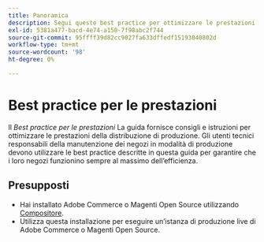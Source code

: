 ```yaml
---
title: Panoramica
description: Segui queste best practice per ottimizzare le prestazioni dell’implementazione di Adobe Commerce o di Magento Open Source.
exl-id: 5381a477-bacd-4e74-a150-7f98abc2f744
source-git-commit: 95ffff39d82cc9027fa633dffedf15193040802d
workflow-type: tm+mt
source-wordcount: '98'
ht-degree: 0%

---
```


# Best practice per le prestazioni

Il _Best practice per le prestazioni_ La guida fornisce consigli e istruzioni per ottimizzare le prestazioni della distribuzione di produzione. Gli utenti tecnici responsabili della manutenzione dei negozi in modalità di produzione devono utilizzare le best practice descritte in questa guida per garantire che i loro negozi funzionino sempre al massimo dell’efficienza.

## Presupposti

* Hai installato Adobe Commerce o Magenti Open Source utilizzando [Compositore](../installation/composer.md).
* Utilizza questa installazione per eseguire un’istanza di produzione live di Adobe Commerce o Magenti Open Source.
